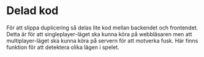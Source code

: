 # Delad kod

För att slippa duplicering så delas lite kod mellan backendet och frontendet. Detta är för att singleplayer-läget ska kunna köra på webbläsaren men att multiplayer-läget ska kunna köra på servern för att motverka fusk. Här finns funktion för att detektera olika lägen i spelet.